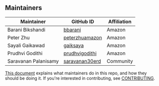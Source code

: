 ## Maintainers

| Maintainer | GitHub ID | Affiliation |
| --------------- | --------- | ----------- |
| Barani Bikshandi | [bbarani](https://github.com/bbarani) | Amazon |
| Peter Zhu | [peterzhuamazon](https://github.com/peterzhuamazon) | Amazon |
| Sayali Gaikawad | [gaiksaya](https://github.com/gaiksaya) | Amazon |
| Prudhvi Godithi | [prudhvigodithi](https://github.com/prudhvigodithi) | Amazon |
| Saravanan Palanisamy | [saravanan30erd](https://github.com/saravanan30erd) | Community |

[This document](https://github.com/opensearch-project/.github/blob/main/MAINTAINERS.md) explains what maintainers do in this repo, and how they should be doing it. If you're interested in contributing, see [CONTRIBUTING](CONTRIBUTING.md).

